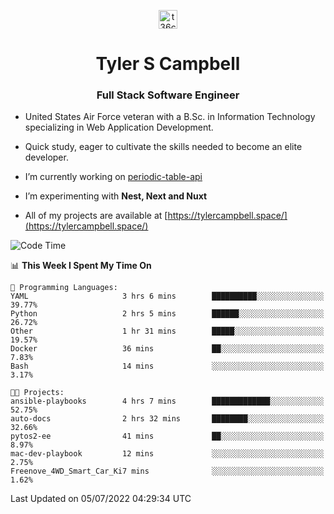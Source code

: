 <p align="center">
<a href="https://www.linkedin.com/in/t36campbell" target="blank"><img align="center" src="https://ik.imagekit.io/t36campbell/Portfolio/linkedin.png.original_m8bbGgPh6.png" alt="t36campbell" height="30" width="30" /></a>
</p>
<h1 align="center">Tyler S Campbell</h1>
<h3 align="center">Full Stack Software Engineer</h3>

* United States Air Force veteran with a B.Sc. in Information Technology specializing in Web Application Development. 

* Quick study, eager to cultivate the skills needed to become an elite developer.

* I’m currently working on [periodic-table-api](https://github.com/t36campbell/periodic-table-api)

* I’m experimenting with **Nest, Next and Nuxt**

* All of my projects are available at [https://tylercampbell.space/](https://tylercampbell.space/)

<!--START_SECTION:waka-->
![Code Time](http://img.shields.io/badge/Code%20Time-1%2C683%20hrs%2028%20mins-blue)

📊 **This Week I Spent My Time On** 

```text
💬 Programming Languages: 
YAML                     3 hrs 6 mins        ██████████░░░░░░░░░░░░░░░   39.77% 
Python                   2 hrs 5 mins        ██████░░░░░░░░░░░░░░░░░░░   26.72% 
Other                    1 hr 31 mins        █████░░░░░░░░░░░░░░░░░░░░   19.57% 
Docker                   36 mins             ██░░░░░░░░░░░░░░░░░░░░░░░   7.83% 
Bash                     14 mins             ░░░░░░░░░░░░░░░░░░░░░░░░░   3.17%

🐱‍💻 Projects: 
ansible-playbooks        4 hrs 7 mins        █████████████░░░░░░░░░░░░   52.75% 
auto-docs                2 hrs 32 mins       ████████░░░░░░░░░░░░░░░░░   32.66% 
pytos2-ee                41 mins             ██░░░░░░░░░░░░░░░░░░░░░░░   8.97% 
mac-dev-playbook         12 mins             ░░░░░░░░░░░░░░░░░░░░░░░░░   2.75% 
Freenove_4WD_Smart_Car_Ki7 mins              ░░░░░░░░░░░░░░░░░░░░░░░░░   1.62%

```


 Last Updated on 05/07/2022 04:29:34 UTC
<!--END_SECTION:waka-->
